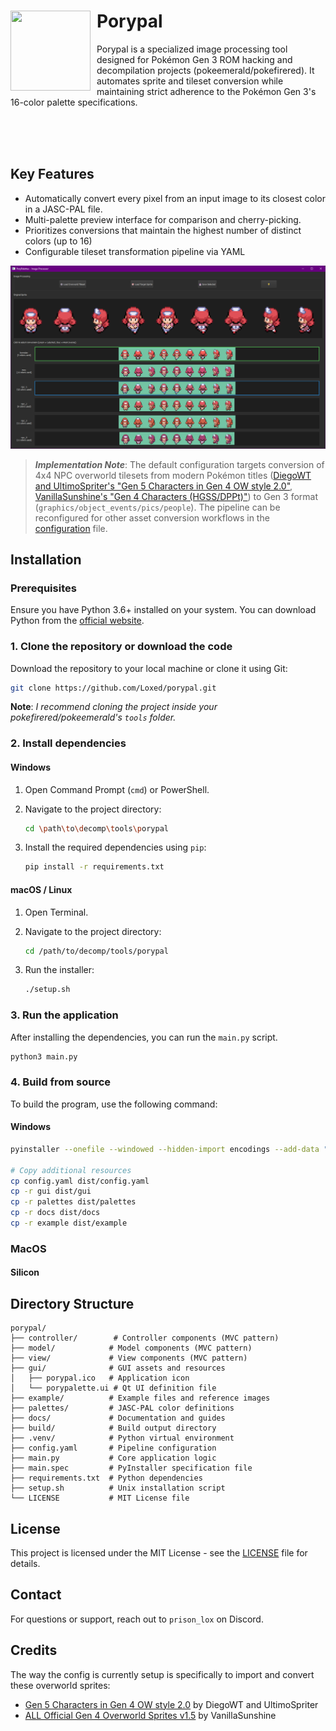 # <span style="float: left; margin-right: 10px;"><img src="gui/porypal.ico" width="128" height="128"></span> Porypal


Porypal is a specialized image processing tool designed for Pokémon Gen 3 ROM hacking and decompilation projects (pokeemerald/pokefirered). It automates sprite and tileset conversion while maintaining strict adherence to the Pokémon Gen 3's 16-color palette specifications.

<br>
<br>
<br>

## Key Features

  - Automatically convert every pixel from an input image to its closest color in a JASC-PAL file.
  - Multi-palette preview interface for comparison and cherry-picking.
  - Prioritizes conversions that maintain the highest number of distinct colors (up to 16)
  - Configurable tileset transformation pipeline via YAML

![Porypal UI](docs/img/ui.png)


> **_Implementation Note_**: The default configuration targets conversion of 4x4 NPC overworld tilesets from modern Pokémon titles ([DiegoWT and UltimoSpriter's "Gen 5 Characters in Gen 4 OW style 2.0"](https://web.archive.org/web/20231001155146/https://reliccastle.com/resources/370/), [VanillaSunshine's "Gen 4 Characters (HGSS/DPPt)"](https://eeveeexpo.com/resources/404/)) to Gen 3 format (`graphics/object_events/pics/people`). The pipeline can be reconfigured for other asset conversion workflows in the [configuration](config.yaml) file.

## Installation

### Prerequisites
Ensure you have Python 3.6+ installed on your system. You can download Python from the [official website](https://www.python.org/downloads/).

### 1. Clone the repository or download the code
Download the repository to your local machine or clone it using Git:


```bash
git clone https://github.com/Loxed/porypal.git
```
**Note**: _I recommend cloning the project inside your pokefirered/pokeemerald's `tools` folder._

### 2. Install dependencies

#### Windows
1. Open Command Prompt (`cmd`) or PowerShell.
2. Navigate to the project directory:

   ```bash
   cd \path\to\decomp\tools\porypal
   ```

3. Install the required dependencies using `pip`:

   ```bash
   pip install -r requirements.txt
   ```

#### macOS / Linux
1. Open Terminal.
2. Navigate to the project directory:

   ```bash
   cd /path/to/decomp/tools/porypal
   ```

3. Run the installer:
    ```bash
    ./setup.sh
    ```

### 3. Run the application

After installing the dependencies, you can run the `main.py` script.

   ```bash
   python3 main.py
   ```

### 4. Build from source

To build the program, use the following command:

#### Windows

```bash
pyinstaller --onefile --windowed --hidden-import encodings --add-data "palettes;palettes" --icon="gui/porypal.ico" --add-data="gui/porypal.ico;." .\main.py

# Copy additional resources
cp config.yaml dist/config.yaml
cp -r gui dist/gui
cp -r palettes dist/palettes
cp -r docs dist/docs
cp -r example dist/example
```

### MacOS

#### Silicon

## Directory Structure

```
porypal/
├── controller/        # Controller components (MVC pattern)
├── model/            # Model components (MVC pattern)
├── view/             # View components (MVC pattern)
├── gui/              # GUI assets and resources
│   ├── porypal.ico   # Application icon
│   └── porypalette.ui # Qt UI definition file
├── example/          # Example files and reference images
├── palettes/         # JASC-PAL color definitions
├── docs/             # Documentation and guides
├── build/            # Build output directory
├── .venv/            # Python virtual environment
├── config.yaml       # Pipeline configuration
├── main.py           # Core application logic
├── main.spec         # PyInstaller specification file
├── requirements.txt  # Python dependencies
├── setup.sh          # Unix installation script
└── LICENSE           # MIT License file
```

## License
This project is licensed under the MIT License - see the [LICENSE](LICENSE) file for details.

## Contact
For questions or support, reach out to `prison_lox` on Discord.

## Credits

The way the config is currently setup is specifically to import and convert these overworld sprites:

- [Gen 5 Characters in Gen 4 OW style 2.0](https://web.archive.org/web/20231001155146/https://reliccastle.com/resources/370/) by DiegoWT and UltimoSpriter
- [ALL Official Gen 4 Overworld Sprites v1.5](https://eeveeexpo.com/resources/404/) by VanillaSunshine
